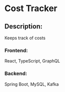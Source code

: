 # Cost Tracker

## Description:

Keeps track of costs

### Frontend:

React, TypeScript, GraphQL

### Backend:

Spring Boot, MySQL, Kafka

